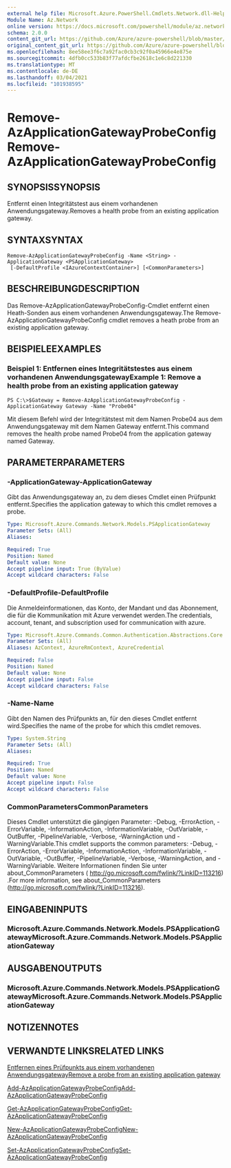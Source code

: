 ```yaml
---
external help file: Microsoft.Azure.PowerShell.Cmdlets.Network.dll-Help.xml
Module Name: Az.Network
online version: https://docs.microsoft.com/powershell/module/az.network/remove-azapplicationgatewayprobeconfig
schema: 2.0.0
content_git_url: https://github.com/Azure/azure-powershell/blob/master/src/Network/Network/help/Remove-AzApplicationGatewayProbeConfig.md
original_content_git_url: https://github.com/Azure/azure-powershell/blob/master/src/Network/Network/help/Remove-AzApplicationGatewayProbeConfig.md
ms.openlocfilehash: 8ee58ee3f6c7a92fac0cb3c92f0a45966e4e875e
ms.sourcegitcommit: 4dfb0cc533b83f77afdcfbe2618c1e6c8d221330
ms.translationtype: MT
ms.contentlocale: de-DE
ms.lasthandoff: 03/04/2021
ms.locfileid: "101938595"
---
```

# <span data-ttu-id="85f54-101">Remove-AzApplicationGatewayProbeConfig</span><span class="sxs-lookup"><span data-stu-id="85f54-101">Remove-AzApplicationGatewayProbeConfig</span></span>

## <span data-ttu-id="85f54-102">SYNOPSIS</span><span class="sxs-lookup"><span data-stu-id="85f54-102">SYNOPSIS</span></span>
<span data-ttu-id="85f54-103">Entfernt einen Integritätstest aus einem vorhandenen Anwendungsgateway.</span><span class="sxs-lookup"><span data-stu-id="85f54-103">Removes a health probe from an existing application gateway.</span></span>

## <span data-ttu-id="85f54-104">SYNTAX</span><span class="sxs-lookup"><span data-stu-id="85f54-104">SYNTAX</span></span>

```
Remove-AzApplicationGatewayProbeConfig -Name <String> -ApplicationGateway <PSApplicationGateway>
 [-DefaultProfile <IAzureContextContainer>] [<CommonParameters>]
```

## <span data-ttu-id="85f54-105">BESCHREIBUNG</span><span class="sxs-lookup"><span data-stu-id="85f54-105">DESCRIPTION</span></span>
<span data-ttu-id="85f54-106">Das Remove-AzApplicationGatewayProbeConfig-Cmdlet entfernt einen Heath-Sonden aus einem vorhandenen Anwendungsgateway.</span><span class="sxs-lookup"><span data-stu-id="85f54-106">The Remove-AzApplicationGatewayProbeConfig cmdlet removes a heath probe from an existing application gateway.</span></span>

## <span data-ttu-id="85f54-107">BEISPIELE</span><span class="sxs-lookup"><span data-stu-id="85f54-107">EXAMPLES</span></span>

### <span data-ttu-id="85f54-108">Beispiel 1: Entfernen eines Integritätstestes aus einem vorhandenen Anwendungsgateway</span><span class="sxs-lookup"><span data-stu-id="85f54-108">Example 1: Remove a health probe from an existing application gateway</span></span>
```
PS C:\>$Gateway = Remove-AzApplicationGatewayProbeConfig -ApplicationGateway Gateway -Name "Probe04"
```

<span data-ttu-id="85f54-109">Mit diesem Befehl wird der Integritätstest mit dem Namen Probe04 aus dem Anwendungsgateway mit dem Namen Gateway entfernt.</span><span class="sxs-lookup"><span data-stu-id="85f54-109">This command removes the health probe named Probe04 from the application gateway named Gateway.</span></span>

## <span data-ttu-id="85f54-110">PARAMETER</span><span class="sxs-lookup"><span data-stu-id="85f54-110">PARAMETERS</span></span>

### <span data-ttu-id="85f54-111">-ApplicationGateway</span><span class="sxs-lookup"><span data-stu-id="85f54-111">-ApplicationGateway</span></span>
<span data-ttu-id="85f54-112">Gibt das Anwendungsgateway an, zu dem dieses Cmdlet einen Prüfpunkt entfernt.</span><span class="sxs-lookup"><span data-stu-id="85f54-112">Specifies the application gateway to which this cmdlet removes a probe.</span></span>

```yaml
Type: Microsoft.Azure.Commands.Network.Models.PSApplicationGateway
Parameter Sets: (All)
Aliases:

Required: True
Position: Named
Default value: None
Accept pipeline input: True (ByValue)
Accept wildcard characters: False
```

### <span data-ttu-id="85f54-113">-DefaultProfile</span><span class="sxs-lookup"><span data-stu-id="85f54-113">-DefaultProfile</span></span>
<span data-ttu-id="85f54-114">Die Anmeldeinformationen, das Konto, der Mandant und das Abonnement, die für die Kommunikation mit Azure verwendet werden.</span><span class="sxs-lookup"><span data-stu-id="85f54-114">The credentials, account, tenant, and subscription used for communication with azure.</span></span>

```yaml
Type: Microsoft.Azure.Commands.Common.Authentication.Abstractions.Core.IAzureContextContainer
Parameter Sets: (All)
Aliases: AzContext, AzureRmContext, AzureCredential

Required: False
Position: Named
Default value: None
Accept pipeline input: False
Accept wildcard characters: False
```

### <span data-ttu-id="85f54-115">-Name</span><span class="sxs-lookup"><span data-stu-id="85f54-115">-Name</span></span>
<span data-ttu-id="85f54-116">Gibt den Namen des Prüfpunkts an, für den dieses Cmdlet entfernt wird.</span><span class="sxs-lookup"><span data-stu-id="85f54-116">Specifies the name of the probe for which this cmdlet removes.</span></span>

```yaml
Type: System.String
Parameter Sets: (All)
Aliases:

Required: True
Position: Named
Default value: None
Accept pipeline input: False
Accept wildcard characters: False
```

### <span data-ttu-id="85f54-117">CommonParameters</span><span class="sxs-lookup"><span data-stu-id="85f54-117">CommonParameters</span></span>
<span data-ttu-id="85f54-118">Dieses Cmdlet unterstützt die gängigen Parameter: -Debug, -ErrorAction, -ErrorVariable, -InformationAction, -InformationVariable, -OutVariable, -OutBuffer, -PipelineVariable, -Verbose, -WarningAction und -WarningVariable.</span><span class="sxs-lookup"><span data-stu-id="85f54-118">This cmdlet supports the common parameters: -Debug, -ErrorAction, -ErrorVariable, -InformationAction, -InformationVariable, -OutVariable, -OutBuffer, -PipelineVariable, -Verbose, -WarningAction, and -WarningVariable.</span></span> <span data-ttu-id="85f54-119">Weitere Informationen finden Sie unter about_CommonParameters ( http://go.microsoft.com/fwlink/?LinkID=113216) .</span><span class="sxs-lookup"><span data-stu-id="85f54-119">For more information, see about_CommonParameters (http://go.microsoft.com/fwlink/?LinkID=113216).</span></span>

## <span data-ttu-id="85f54-120">EINGABEN</span><span class="sxs-lookup"><span data-stu-id="85f54-120">INPUTS</span></span>

### <span data-ttu-id="85f54-121">Microsoft.Azure.Commands.Network.Models.PSApplicationGateway</span><span class="sxs-lookup"><span data-stu-id="85f54-121">Microsoft.Azure.Commands.Network.Models.PSApplicationGateway</span></span>

## <span data-ttu-id="85f54-122">AUSGABEN</span><span class="sxs-lookup"><span data-stu-id="85f54-122">OUTPUTS</span></span>

### <span data-ttu-id="85f54-123">Microsoft.Azure.Commands.Network.Models.PSApplicationGateway</span><span class="sxs-lookup"><span data-stu-id="85f54-123">Microsoft.Azure.Commands.Network.Models.PSApplicationGateway</span></span>

## <span data-ttu-id="85f54-124">NOTIZEN</span><span class="sxs-lookup"><span data-stu-id="85f54-124">NOTES</span></span>

## <span data-ttu-id="85f54-125">VERWANDTE LINKS</span><span class="sxs-lookup"><span data-stu-id="85f54-125">RELATED LINKS</span></span>

[<span data-ttu-id="85f54-126">Entfernen eines Prüfpunkts aus einem vorhandenen Anwendungsgateway</span><span class="sxs-lookup"><span data-stu-id="85f54-126">Remove a probe from an existing application gateway</span></span>](https://azure.microsoft.com/en-us/documentation/articles/application-gateway-create-probe-ps/#remove-a-probe-from-an-existing-application-gateway)

[<span data-ttu-id="85f54-127">Add-AzApplicationGatewayProbeConfig</span><span class="sxs-lookup"><span data-stu-id="85f54-127">Add-AzApplicationGatewayProbeConfig</span></span>](./Add-AzApplicationGatewayProbeConfig.md)

[<span data-ttu-id="85f54-128">Get-AzApplicationGatewayProbeConfig</span><span class="sxs-lookup"><span data-stu-id="85f54-128">Get-AzApplicationGatewayProbeConfig</span></span>](./Get-AzApplicationGatewayProbeConfig.md)

[<span data-ttu-id="85f54-129">New-AzApplicationGatewayProbeConfig</span><span class="sxs-lookup"><span data-stu-id="85f54-129">New-AzApplicationGatewayProbeConfig</span></span>](./New-AzApplicationGatewayProbeConfig.md)

[<span data-ttu-id="85f54-130">Set-AzApplicationGatewayProbeConfig</span><span class="sxs-lookup"><span data-stu-id="85f54-130">Set-AzApplicationGatewayProbeConfig</span></span>](./Set-AzApplicationGatewayProbeConfig.md)

